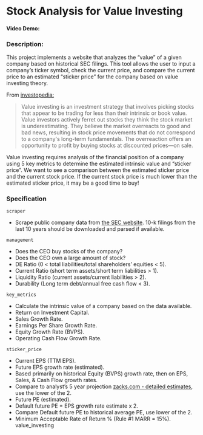 # Stock Analysis for Value Investing
#### Video Demo:  <URL HERE>
### Description:
This project implements a website that analyzes the “value” of a given company based on historical SEC filings. This tool allows the user to input a company’s ticker symbol, check the current price, and compare the current price to an estimated “sticker price” for the company based on value investing theory. 

From [investopedia:](https://www.investopedia.com/terms/v/valueinvesting.asp)

> Value investing is an investment strategy that involves picking stocks that appear to be trading for less than their intrinsic or book value. Value investors actively ferret out stocks they think the stock market is underestimating. They believe the market overreacts to good and bad news, resulting in stock price movements that do not correspond to a company's long-term fundamentals. The overreaction offers an opportunity to profit by buying stocks at discounted prices—on sale.

Value investing requires analysis of the financial position of a company using 5 key metrics to determine the estimated intrinsic value and “sticker price”. We want to see a comparison between the estimated sticker price and the current stock price. If the current stock price is much lower than the estimated sticker price, it may be a good time to buy!

### Specification

`scraper`
- Scrape public company data from [the SEC website](https://www.sec.gov/dera/data/financial-statement-data-sets.html). 10-k filings from the last 10 years should be downloaded and parsed if available. 

`management`
- Does the CEO buy stocks of the company? 
- Does the CEO own a large amount of stock?
- DE Ratio (0 < total liabilities/total shareholders’ equities < 5).
- Current Ratio (short term assets/short term liabilities > 1).
- Liquidity Ratio (current assets/current liabilities > 2).
- Durability (Long term debt/annual free cash flow < 3).

`key_metrics`
- Calculate the intrinsic value of a company based on the data available. 
- Return on Investment Capital. 
- Sales Growth Rate.
- Earnings Per Share Growth Rate.
- Equity Growth Rate (BVPS).
- Operating Cash Flow Growth Rate.

`sticker_price`
- Current EPS (TTM EPS).
- Future EPS growth rate (estimated).
- Based primarily on historical Equity (BVPS) growth rate, then on EPS, Sales, & Cash Flow growth rates.
- Compare to analyst’s 5 year projection [zacks.com - detailed estimates](https://www.zacks.com/stock/quote/NKE/detailed-estimates), use the lower of the 2.
- Future PE (estimated).
- Default future PE = EPS growth rate estimate x 2.
- Compare Default future PE to historical average PE, use lower of the 2.
- Minimum Acceptable Rate of Return % (Rule #1 MARR = 15%). value_investing
